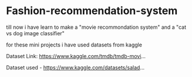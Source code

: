 # Fashion-recommendation-system
till now i have learn to make a
"movie recommondation system" 
and a 
"cat vs dog image classifier"

for these mini projects 
i have used datasets from kaggle

Dataset Link: https://www.kaggle.com/tmdb/tmdb-movi...


Dataset used - https://www.kaggle.com/datasets/salad...
